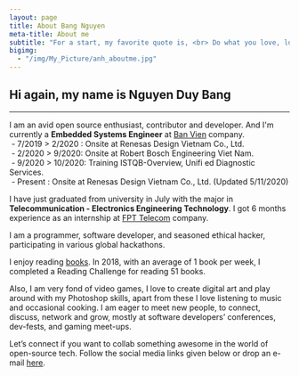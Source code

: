 ```yaml
---
layout: page
title: About Bang Nguyen
meta-title: About me
subtitle: "For a start, my favorite quote is, <br> Do what you love, love what you do."
bigimg:
  - "/img/My_Picture/anh_aboutme.jpg"
---
```

## Hi again, my name is Nguyen Duy Bang
-------------------------
<div id="aboutme-section">
<p class="about-text">
<span class="fa fa-briefcase about-icon"></span>
I am an avid open source enthusiast, contributor and developer. 
And I'm currently a <strong>Embedded Systems Engineer</strong> at <a target="_blank" href="http://banvien.com/">Ban Vien</a> company.
<br>&nbsp;- 7/2019 > 2/2020  : Onsite at Renesas Design Vietnam Co., Ltd.
<br>&nbsp;- 2/2020 > 9/2020: Onsite at Robert Bosch Engineering Viet Nam.
<br>&nbsp;- 9/2020 > 10/2020: Training ISTQB-Overview, Unifi ed Diagnostic Services.
<br>&nbsp;- Present : Onsite at Renesas Design Vietnam Co., Ltd. (Updated 5/11/2020)
</p>

<p class="about-text">
<span class="fa fa-graduation-cap about-icon"></span>
I have just graduated from university in July with the major in <strong>Telecommunication - Electronics Engineering Technology</strong>. I got 6 months experience as an internship at <a target="_blank" href="https://fpt.vn/vi#/">FPT Telecom</a> company.
</p>

<p class="about-text">
<span class="fa fa-code about-icon"></span>
I am a programmer, software developer, and seasoned ethical hacker, participating in various global hackathons.
</p>

<p class="about-text">
<span class="fa fa-book about-icon"></span>
I enjoy reading <a target="_blank" href="https://bangnguyendev.github.io/books/">books</a>. In 2018, with an average of 1 book per week, I completed a Reading Challenge for reading 51 books.
</p>

<p class="about-text">
<span class="fa fa-heart about-icon"></span>
Also, I am very fond of video games, I love to create digital art and play around with my Photoshop skills, apart from these I love listening to music and occasional cooking. I am eager to meet new people, to connect, discuss, network and grow, mostly at software developers’ conferences, dev-fests, and gaming meet-ups.
</p>

<p class="about-text">
<span class="fa fa-envelope about-icon"></span>
Let’s connect if you want to collab something awesome in the world of open-source tech. Follow the social media links given below or drop an e-mail <a target="_blank" href="mailto:duybang140494@gmail.com">here</a>.
</p>
